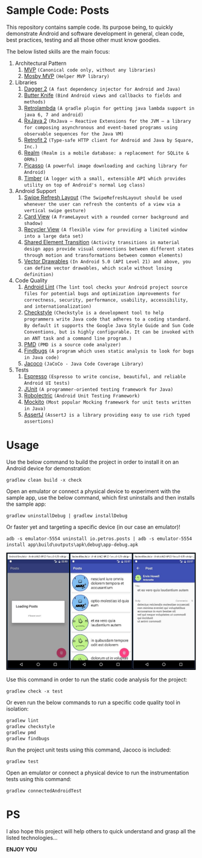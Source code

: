 # Sample Code: Posts
This repository contains sample code. Its purpose being, to quickly demonstrate Android and software development in general, clean code, best practices, testing and all those other must know goodies.

The below listed skills are the main focus:

1. Architectural Pattern
    1. [MVP](https://en.wikipedia.org/wiki/Model%E2%80%93view%E2%80%93presenter) ```(Canonical code only, without any libraries)```
    2. [Mosby MVP](https://github.com/sockeqwe/mosby) ```(Helper MVP library)```
2. Libraries
    1. [Dagger 2](https://github.com/google/dagger) ```(A fast dependency injector for Android and Java)```
    2. [Butter Knife](https://github.com/JakeWharton/butterknife) ```(Bind Android views and callbacks to fields and methods)```
    3. [Retrolambda](https://github.com/evant/gradle-retrolambda) ```(A gradle plugin for getting java lambda support in java 6, 7 and android)```
    4. [RxJava 2](https://github.com/ReactiveX/RxJava) ```(RxJava – Reactive Extensions for the JVM – a library for composing asynchronous and event-based programs using observable sequences for the Java VM)```
    5. [Retrofit 2](https://github.com/square/retrofit) ```(Type-safe HTTP client for Android and Java by Square, Inc.)```
    6. [Realm](https://github.com/realm/realm-java) ```(Realm is a mobile database: a replacement for SQLite & ORMs)```
    7. [Picasso](https://github.com/square/picasso) ```(A powerful image downloading and caching library for Android)```
    8. [Timber](https://github.com/JakeWharton/timber) ```(A logger with a small, extensible API which provides utility on top of Android's normal Log class)```
3. Android Support
    1. [Swipe Refresh Layout](https://developer.android.com/reference/android/support/v4/widget/SwipeRefreshLayout.html) ```(The SwipeRefreshLayout should be used whenever the user can refresh the contents of a view via a vertical swipe gesture)```
    2. [Card View](https://developer.android.com/reference/android/support/v7/widget/CardView.html) ```(A FrameLayout with a rounded corner background and shadow)```
    3. [Recycler View](https://developer.android.com/reference/android/support/v7/widget/RecyclerView.html) ```(A flexible view for providing a limited window into a large data set)```
    4. [Shared Element Transition](https://developer.android.com/training/material/animations.html#Transitions) ```(Activity transitions in material design apps provide visual connections between different states through motion and transformations between common elements)```
    5. [Vector Drawables](https://developer.android.com/training/material/drawables.html#VectorDrawables) ```(In Android 5.0 (API Level 21) and above, you can define vector drawables, which scale without losing definition)```
4. Code Quality
    1. [Android Lint](https://developer.android.com/studio/write/lint.html) ```(The lint tool checks your Android project source files for potential bugs and optimization improvements for correctness, security, performance, usability, accessibility, and internationalization)```
    2. [Checkstyle](https://github.com/checkstyle/checkstyle) ```(Checkstyle is a development tool to help programmers write Java code that adheres to a coding standard. By default it supports the Google Java Style Guide and Sun Code Conventions, but is highly configurable. It can be invoked with an ANT task and a command line program.)```
    3. [PMD](https://pmd.github.io/) ```(PMD is a source code analyzer)```
    4. [Findbugs](http://findbugs.sourceforge.net/) ```(A program which uses static analysis to look for bugs in Java code)```
    5. [Jacoco](https://github.com/jacoco/jacoco) ```(JaCoCo - Java Code Coverage Library)```
5. Tests
    1. [Espresso](https://google.github.io/android-testing-support-library/docs/espresso/) ```(Espresso to write concise, beautiful, and reliable Android UI tests)```
    2. [JUnit](https://github.com/junit-team/junit4) ```(A programmer-oriented testing framework for Java)```
    3. [Robolectric](https://github.com/robolectric/robolectric) ```(Android Unit Testing Framework)```
    4. [Mockito](https://github.com/mockito/mockito) ```(Most popular Mocking framework for unit tests written in Java)```
    5. [AssertJ](https://github.com/joel-costigliola/assertj-core) ```(AssertJ is a library providing easy to use rich typed assertions)```

# Usage
Use the below command to build the project in order to install it on an Android device for demonstration:
```
gradlew clean build -x check
```

Open an emulator or connect a physical device to experiment with the sample app, use the below command, which first uninstalls and then installs the sample app:
```
gradlew uninstallDebug | gradlew installDebug
```
Or faster yet and targeting a specific device (in our case an emulator)!
```
adb -s emulator-5554 uninstall io.petros.posts | adb -s emulator-5554 install app\build\outputs\apk\debug\app-debug.apk
```
![alt tag](https://github.com/ParaskP7/sample-code-posts/blob/master/demo.jpg)

Use this command in order to run the static code analysis for the project:
```
gradlew check -x test
```

Or even run the below commands to run a specific code quality tool in isolation:
```
gradlew lint
gradlew checkstyle
gradlew pmd
gradlew findbugs
```

Run the project unit tests using this command, Jacoco is included:
```
gradlew test
```

Open an emulator or connect a physical device to run the instrumentation tests using this command:
```
gradlew connectedAndroidTest
```

# PS
I also hope this project will help others to quick understand and grasp all the listed technologies...

**ENJOY YOU**
